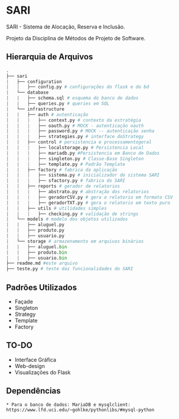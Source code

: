 # SARI
SARI - Sistema de Alocação, Reserva e Inclusão.

Projeto da Disciplina de Métodos de Projeto de Software.


## Hierarquia de Arquivos
```python
.
├── sari
|   ├── configuration
|   |   ├── config.py # configurações do flask e do bd
|   └── database
|   |   ├── schema.sql # esquema do banco de dados
|   |   ├── queries.py # queries em SQL
|   └── infrastructure
|   |   ├── auth # autenticação
|   |   |   ├── context.py # contexto da estratégia
|   |   |   ├── oauth.py # MOCK - autenticação oauth 
|   |   |   ├── password.py # MOCK -- autenticação senha
|   |   |   ├── strategies.py # interface doStrategy 
|   |   ├── control # persistencia e processamentogeral
|   |   |   ├── localstorage.py # Persistencia Local
|   |   |   ├── mariadb.py #Persistencia em Banco de Dados
|   |   |   ├── singleton.py # Classe-Base Singleton
|   |   |   ├── template.py # Padrão Template
|   |   ├── factory # fabrica da aplicação
|   |   |   ├── sistema.py # inicializador do sistema SARI
|   |   |   ├── sfactory.py # fabrica do SARI
|   |   ├── reports # gerador de relatorios
|   |   |   ├── abstrato.py # abstração dos relatorios
|   |   |   ├── geradorCSV.py # gera o relatorio em formato CSV
|   |   |   ├── geradorTXT.py # gera o relatorio em texto puro
|   |   ├── utils # utilidades simples
|   |   |   ├── checking.py # validação de strings 
|   └── models # modelo dos objetos utilizados
|   |   ├── aluguel.py
|   |   ├── produto.py
|   |   ├── usuario.py
|   └── storage # armazenamento em arquivos binários
|   |   ├── aluguel.bin
|   |   ├── produto.bin
|   |   ├── usuario.bin
├── readme.md #este arquivo
├── teste.py # teste das funcionalidades do SARI

```

## Padrões Utilizados
* Façade
* Singleton 
* Strategy
* Template
* Factory


## TO-DO
* Interface Gráfica
* Web-design
* Visualizações do Flask

## Dependências
```text
* Para o banco de dados: MariaDB e mysqlclient: https://www.lfd.uci.edu/~gohlke/pythonlibs/#mysql-python

```
